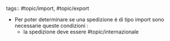 tags:: #topic/import, #topic/export

- Per poter determinare se una spedizione é di tipo import sono necessarie queste condizioni :
	- la spedizione deve essere #topic/internazionale